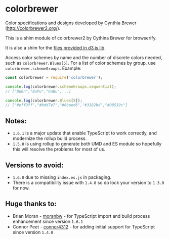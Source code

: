 colorbrewer
===========

Color specifications and designs developed by Cynthia Brewer (http://colorbrewer2.org/).

This is a shim module of colorbrewer2 by Cythina Brewer for browserify.

It is also a shim for the [files provided in d3.js lib](https://github.com/d3/d3-scale-chromatic).

Access color schemes by name and the number of discrete colors needed, such as `colorbrewer.Blues[5]`. For a list of color schemes by group, use `colorbrewer.schemeGroups`. Example:

```js
const colorbrewer = require('colorbrewer');

console.log(colorbrewer.schemeGroups.sequential);
// ["BuGn","BuPu","GnBu",...]

console.log(colorbrewer.Blues[5]);
// ["#eff3ff","#bdd7e7","#6baed6","#3182bd","#08519c"]
```

## Notes:
* `1.6.1` is a major update that enable TypeScript to work correctly, and modernize the rollup build process.
* `1.5.0` is using rollup to generate both UMD and ES module so hopefully this will resolve the problems for most of us.

## Versions to avoid:
* `1.6.0` due to missing `index.es.js` in packaging.
* There is a compatibility issue with `1.4.0` so do lock your version to `1.3.0` for now.


## Huge thanks to:
* Brian Moran - [moranbw](https://github.com/moranbw) - for TypeScript import and build process enhancement since version `1.6.1`
* Connor Peet - [connor4312](https://github.com/connor4312) - for adding initial
  support for TypeScript since version `1.4.0`
